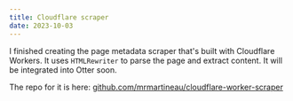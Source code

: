 ```yaml
---
title: Cloudflare scraper
date: 2023-10-03
---
```


I finished creating the page metadata scraper that's built with Cloudflare Workers. It uses `HTMLRewriter` to parse the page and extract content. It will be integrated into Otter soon.

The repo for it is here: [github.com/mrmartineau/cloudflare-worker-scraper](https://github.com/mrmartineau/cloudflare-worker-scraper)
